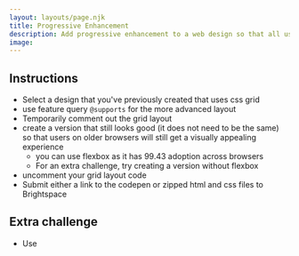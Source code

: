 ```yaml
---
layout: layouts/page.njk
title: Progressive Enhancement
description: Add progressive enhancement to a web design so that all users will be served a good experience.
image:
---
```


## Instructions
- Select a design that you've previously created that uses css grid
- use feature query `@supports` for the more advanced layout
- Temporarily comment out the grid layout
- create a version that still looks good (it does not need to be the same) so that users on older browsers will still get a visually appealing experience
  - you can use flexbox as it has 99.43 adoption across browsers
  - For an extra challenge, try creating a version without flexbox
- uncomment your grid layout code
- Submit either a link to the codepen or zipped html and css files to Brightspace


## Extra challenge
- Use 
